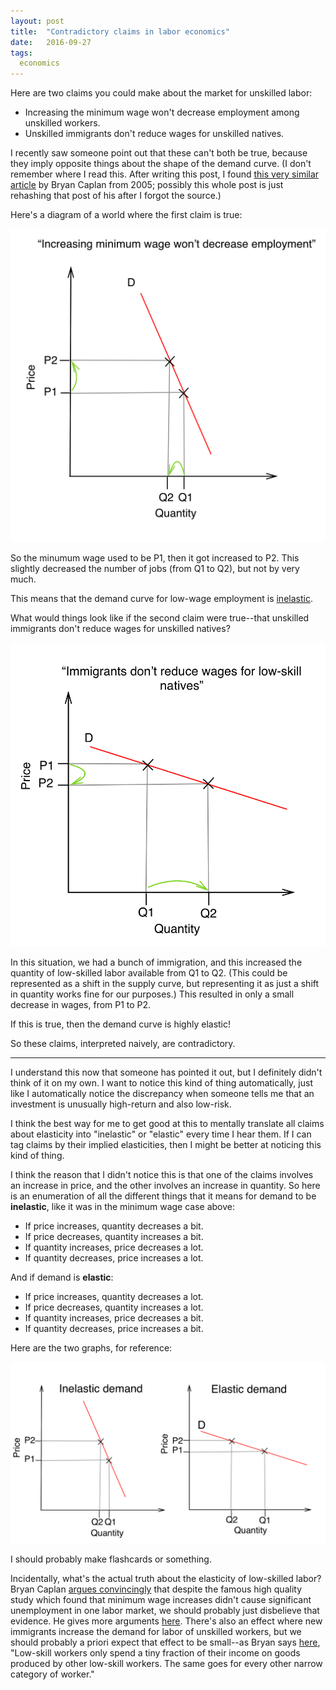 ```yaml
---
layout: post
title:  "Contradictory claims in labor economics"
date:   2016-09-27
tags:
  economics
---
```


Here are two claims you could make about the market for unskilled labor:

- Increasing the minimum wage won't decrease employment among unskilled workers.
- Unskilled immigrants don't reduce wages for unskilled natives.

I recently saw someone point out that these can't both be true, because they imply opposite things about the shape of the demand curve. (I don't remember where I read this. After writing this post, I found [this very similar article](http://econlog.econlib.org/archives/2005/05/infinite_contra.html) by Bryan Caplan from 2005; possibly this whole post is just rehashing that post of his after I forgot the source.)

Here's a diagram of a world where the first claim is true:

![supply and demand diagram](/img/min_wage.png)

So the minumum wage used to be P1, then it got increased to P2. This slightly decreased the number of jobs (from Q1 to Q2), but not by very much.

This means that the demand curve for low-wage employment is [inelastic](https://en.wikipedia.org/wiki/Price_elasticity_of_demand).

What would things look like if the second claim were true--that unskilled immigrants don't reduce wages for unskilled natives?

![supply and demand diagram](/img/immigrant_wage.png)

In this situation, we had a bunch of immigration, and this increased the quantity of low-skilled labor available from Q1 to Q2. (This could be represented as a shift in the supply curve, but representing it as just a shift in quantity works fine for our purposes.) This resulted in only a small decrease in wages, from P1 to P2.

If this is true, then the demand curve is highly elastic!

So these claims, interpreted naively, are contradictory.

---

I understand this now that someone has pointed it out, but I definitely didn't think of it on my own. I want to notice this kind of thing automatically, just like I automatically notice the discrepancy when someone tells me that an investment is unusually high-return and also low-risk.

I think the best way for me to get good at this to mentally translate all claims about elasticity into "inelastic" or "elastic" every time I hear them. If I can tag claims by their implied elasticities, then I might be better at noticing this kind of thing.

I think the reason that I didn't notice this is that one of the claims involves an increase in price, and the other involves an increase in quantity. So here is an enumeration of all the different things that it means for demand to be **inelastic**, like it was in the minimum wage case above:

- If price increases, quantity decreases a bit.
- If price decreases, quantity increases a bit.
- If quantity increases, price decreases a lot.
- If quantity decreases, price increases a lot.

And if demand is **elastic**:

- If price increases, quantity decreases a lot.
- If price decreases, quantity increases a lot.
- If quantity increases, price decreases a bit.
- If quantity decreases, price increases a bit.

Here are the two graphs, for reference:

![supply and demand diagram](/img/both_elasticities.png)

I should probably make flashcards or something.

Incidentally, what's the actual truth about the elasticity of low-skilled labor? Bryan Caplan [argues convincingly](http://econlog.econlib.org/archives/2013/03/the_vice_of_sel.html) that despite the famous high quality study which found that minimum wage increases didn't cause significant unemployment in one labor market, we should probably just disbelieve that evidence. He gives more arguments [here](http://econlog.econlib.org/archives/2005/05/infinite_contra.html). There's also an effect where new immigrants increase the demand for labor of unskilled workers, but we should probably a priori expect that effect to be small--as Bryan says [here](http://econlog.econlib.org/archives/2013/03/immigration_the_1.html), "Low-skill workers only spend a tiny fraction of their income on goods produced by other low-skill workers.  The same goes for every other narrow category of worker."
